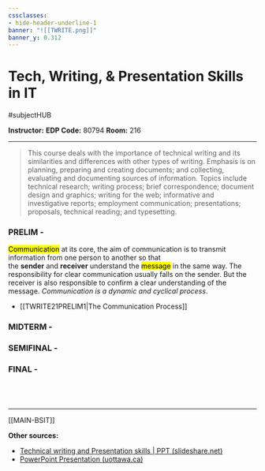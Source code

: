 ```yaml
---
cssclasses:
- hide-header-underline-1
banner: "![[TWRITE.png]]"
banner_y: 0.312
---
```


# Tech, Writing, & Presentation Skills in IT
#subjectHUB 

**Instructor:**
**EDP Code:** 80794
**Room:** 216

---
> This course deals with the importance of technical writing and its similarities and differences with other types of writing. Emphasis is on planning, preparing and creating documents; and collecting, evaluating and documenting sources of information. Topics include technical research; writing process; brief correspondence; document design and graphics; writing for the web; informative and investigative reports; employment communication; presentations; proposals, technical reading; and typesetting.

### PRELIM - 

<mark class="hltr-lightgreen">Communication</mark> at its core, the aim of communication is to transmit information from one person to another so that the **sender** and **receiver** understand the <mark class="hltr-lightgreen">message</mark> in the same way. The responsibility for clear communication usually falls on the sender. But the receiver is also responsible to confirm a clear understanding of the message. *Communication is a dynamic and cyclical process*.
- [[TWRITE21PRELIM1|The Communication Process]]
### MIDTERM - 
### SEMIFINAL - 
### FINAL - 

#

<br>

---
[[MAIN-BSIT]]

**Other sources:**
- [Technical writing and Presentation skills | PPT (slideshare.net)](https://www.slideshare.net/malikSaqib05/technical-writing-and-presentation-skills-52204700)
- [PowerPoint Presentation (uottawa.ca)](http://www.eiti.uottawa.ca/~rhabash/ELG2911TechnicalWritingandPresentation.pdf)
